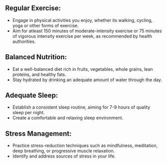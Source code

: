 ## Regular Exercise:
 - Engage in physical activities you enjoy, whether its walking, cycling, yoga or other forms of exercise.
 - Aim for atleast 150 minutes of moderate-intensity exercise or 75 minutes of vigorous intensity exercise per week, as recommended by health authorities.

## Balanced Nutrition:
 - Eat a well-balanced diet rich in fruits, vegetables, whole grains, lean proteins, and healthy fats.
 - Stay hydrated by drinking an adequate amount of water through the day.

## Adequate Sleep:
 - Establish a consistent sleep routine, aiming for 7-9 hours of quality sleep per night.
 - Create a comfortable and relaxing sleep environment.

## Stress Management:
 - Practice stress-reduction techniques such as mindfulness, meditation, deep breathing, or progressive muscle relaxation.
 - Identify and address sources of stress in your life.

